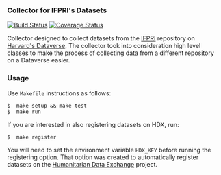 ### Collector for IFPRI's Datasets
[![Build Status](https://travis-ci.org/luiscape/hdxscraper-ifpri-dataverse.svg?branch=master)](https://travis-ci.org/luiscape/hdxscraper-ifpri-dataverse) [![Coverage Status](https://coveralls.io/repos/luiscape/hdxscraper-ifpri-dataverse/badge.svg?branch=master&service=github)](https://coveralls.io/github/luiscape/hdxscraper-ifpri-dataverse?branch=master)

Collector designed to collect datasets from the [IFPRI](http://www.ifpri.org/) repository on [Harvard's Dataverse](https://dataverse.harvard.edu/dataverse/IFPRI). The collector took into consideration high level classes to make the process of collecting data from a different repository on a Dataverse easier.

### Usage
Use `Makefile` instructions as follows:

```shell
$  make setup && make test
$  make run
```

If you are interested in also registering datasets on HDX, run:

```shell
$  make register
```

You will need to set the environment variable `HDX_KEY` before running the registering option. That option was created to automatically register datasets on the [Humanitarian Data Exchange](http://data.hdx.rwlabs.org/) project.
